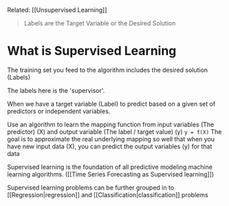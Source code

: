 
Related: [[Unsupervised Learning]]

>Labels are the Target Variable or the Desired Solution

# What is Supervised Learning

The training set you feed to the algorithm includes the desired solution (Labels)

The labels here is the 'supervisor'.

When we have a target variable (Label) to predict based on a given set of predictors or independent variables. 

Use an algorithm to learn the mapping function from input variables (The predictor) (X) and output variable  (The label / target value) (y) 
`y = f(X)`
The goal is to approximate the real underlying mapping so well that when you have new input data (X), you can predict the output variables (y) for that data


Supervised learning is the foundation of all predictive modeling machine learning algorithms. ([[Time Series Forecasting as Supervised learning]])

Supervised learning problems can be further grouped in to [[Regression|regression]] and [[Classification|classification]] problems


